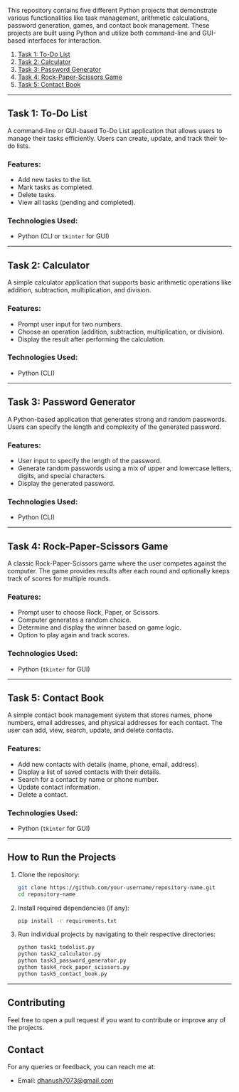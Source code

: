 

This repository contains five different Python projects that demonstrate various functionalities like task management, arithmetic calculations, password generation, games, and contact book management. These projects are built using Python and utilize both command-line and GUI-based interfaces for interaction.


1. [Task 1: To-Do List](#task-1-to-do-list)
2. [Task 2: Calculator](#task-2-calculator)
3. [Task 3: Password Generator](#task-3-password-generator)
4. [Task 4: Rock-Paper-Scissors Game](#task-4-rock-paper-scissors-game)
5. [Task 5: Contact Book](#task-5-contact-book)

---

## Task 1: To-Do List

A command-line or GUI-based To-Do List application that allows users to manage their tasks efficiently. Users can create, update, and track their to-do lists.

### Features:
- Add new tasks to the list.
- Mark tasks as completed.
- Delete tasks.
- View all tasks (pending and completed).

### Technologies Used:
- Python (CLI or `tkinter` for GUI)

---

## Task 2: Calculator

A simple calculator application that supports basic arithmetic operations like addition, subtraction, multiplication, and division.

### Features:
- Prompt user input for two numbers.
- Choose an operation (addition, subtraction, multiplication, or division).
- Display the result after performing the calculation.

### Technologies Used:
- Python (CLI)

---

## Task 3: Password Generator

A Python-based application that generates strong and random passwords. Users can specify the length and complexity of the generated password.

### Features:
- User input to specify the length of the password.
- Generate random passwords using a mix of upper and lowercase letters, digits, and special characters.
- Display the generated password.

### Technologies Used:
- Python (CLI)

---

## Task 4: Rock-Paper-Scissors Game

A classic Rock-Paper-Scissors game where the user competes against the computer. The game provides results after each round and optionally keeps track of scores for multiple rounds.

### Features:
- Prompt user to choose Rock, Paper, or Scissors.
- Computer generates a random choice.
- Determine and display the winner based on game logic.
- Option to play again and track scores.

### Technologies Used:
- Python (`tkinter` for GUI)

---

## Task 5: Contact Book

A simple contact book management system that stores names, phone numbers, email addresses, and physical addresses for each contact. The user can add, view, search, update, and delete contacts.

### Features:
- Add new contacts with details (name, phone, email, address).
- Display a list of saved contacts with their details.
- Search for a contact by name or phone number.
- Update contact information.
- Delete a contact.

### Technologies Used:
- Python (`tkinter` for GUI)

---

## How to Run the Projects

1. Clone the repository:
   ```bash
   git clone https://github.com/your-username/repository-name.git
   cd repository-name
   ```

2. Install required dependencies (if any):
   ```bash
   pip install -r requirements.txt
   ```

3. Run individual projects by navigating to their respective directories:
   ```bash
   python task1_todolist.py
   python task2_calculator.py
   python task3_password_generator.py
   python task4_rock_paper_scissors.py
   python task5_contact_book.py
   ```

---

## Contributing

Feel free to open a pull request if you want to contribute or improve any of the projects.


## Contact

For any queries or feedback, you can reach me at:
- Email: dhanush7073@gmail.com





